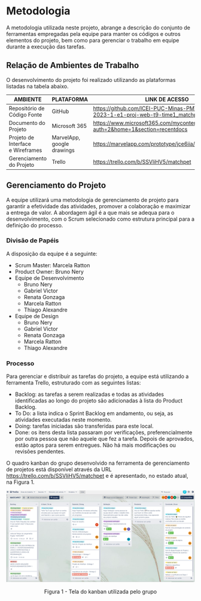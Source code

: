 
# Metodologia

A metodologia utilizada neste projeto, abrange a descrição do conjunto de ferramentas empregadas pela equipe para manter os códigos e outros elementos do projeto, bem como para gerenciar o trabalho em equipe durante a execução das tarefas. 

## Relação de Ambientes de Trabalho 

O desenvolvimento do projeto foi realizado utilizando as plataformas listadas na tabela abaixo.

| AMBIENTE                         | PLATAFORMA   | LINK DE ACESSO |
|----------------------------------|--------------|----------------|
|Repositório de Código Fonte       | GitHub       | https://github.com/ICEI-PUC-Minas-PMV-ADS/pmv-ads-2023-1-e1-proj-web-t9-time1_matchpet |
|Documento do Projeto              | Microsoft 365 | https://www.microsoft365.com/mycontent?auth=2&home=1&section=recentdocs|
|Projeto de Interface e Wireframes | MarvelApp, google drawings | https://marvelapp.com/prototype/jce6iia/screen/91350215 |
|Gerenciamento do Projeto          | Trello | https://trello.com/b/SSVliHV5/matchpet |

## Gerenciamento do Projeto

A equipe utilizará uma metodologia de gerenciamento de projeto para garantir a efetividade das atividades, promover a colaboração e maximizar a entrega de valor. A abordagem ágil é a que mais se adequa para o desenvolvimento, com o Scrum selecionado como estrutura principal para a definição do processo.  

### Divisão de Papéis

A disposição da equipe é a seguinte: 

- Scrum Master: Marcela Ratton 
- Product Owner: Bruno Nery  
- Equipe de Desenvolvimento
  - Bruno Nery 
  - Gabriel Victor
  - Renata Gonzaga  
  - Marcela Ratton 
  - Thiago Alexandre 
- Equipe de Design 
  - Bruno Nery 
  - Gabriel Victor
  - Renata Gonzaga  
  - Marcela Ratton 
  - Thiago Alexandre 
  
### Processo

Para gerenciar e distribuir as tarefas do projeto, a equipe está utilizando a ferramenta Trello, estruturado com as seguintes listas: 
 
 - Backlog: as tarefas a serem realizadas e todas as atividades identificadas ao longo do projeto são adicionadas à lista do Product Backlog.
 - To Do: a lista indica o Sprint Backlog em andamento, ou seja, as atividades executadas neste momento.
 - Doing: tarefas iniciadas são transferidas para este local. 
 - Done: os itens desta lista passaram por verificações, preferencialmente por outra pessoa que não aquele que fez a tarefa. Depois de aprovados, estão aptos para serem entregues. Não há mais modificações ou revisões pendentes.

O quadro kanban do grupo desenvolvido na ferramenta de gerenciamento de projetos está disponível através da URL https://trello.com/b/SSVliHV5/matchpet e é apresentado, no estado atual, na Figura 1.  

![trello-img.PNG](/src/imagens/trello-img.PNG)

<center>Figura 1 - Tela do kanban utilizada pelo grupo </center>
